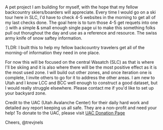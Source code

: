 A pet project I am building for myself, with the hope that my fellow backcountry skiers/boarders will appreciate. Every time I would go on a ski tour here in SLC, I'd have to check 4-5 websites in the morning to get all of my last checks done. The goal here is to turn those 4-5 get requets into one :) with a simple & small enough single page ui to make this something folks pull out thorughout the day and use as a reference and resource. The swiss army knife of snow saftey information. 

TLDR: I built this to help my fellow backcountry travelers get all of the morning-of information they need in one place. 



For now this will be focused on the central Wasatch (SLC) as that is where I'll be skiing and it is also where there will be the most positive effect as it is the most used zone. I will build out other zones, and once iteration one is complete, I invite others to go for it to address the other areas. I am new to Utah and I know LCC and BCC well enough to construct a good dataset, but I would really struggle elsewhere. Please contact me if you'd like to set up your backyard zone.


Credit to the UAC (Utah Avalanche Center) for their daily hard work and detailed avy report keeping us all safe. They are a non-profit and need your help! To donate to the UAC, please visit [UAC Donation Page](https://utahavalanchecenter.org/)

Cheers,
@trevjnels
